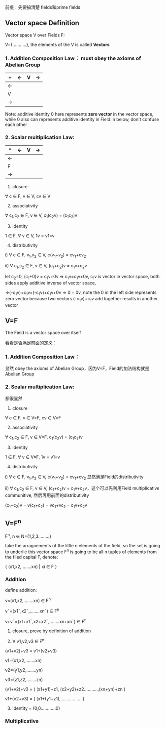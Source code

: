 前提：先要搞清楚 fields和prime fields

## Vector space Definition

Vector space V over Fields F:

V={...........}, the elements of the V is called **Vectors**

### 1. Addition Composition Law： must obey the axioms of Abelian Group

| +    | <-   | V    | ->   |
| ---- | ---- | ---- | ---- |
| <-   |      |      |      |
| V    |      |      |      |
| ->   |      |      |      |

Note: additive identity 0 here represents **zero vector** in the vector space, while 0 also can represents additive identity in Field in below, don't confuse each other

### 2. Scalar multiplication Law:

| *    | <-   | V    | ->   |
| ---- | ---- | ---- | ---- |
| <-   |      |      |      |
| F    |      |      |      |
| ->   |      |      |      |

1) closure

∀ c ∈ F, v ∈ V, cv ∈ V

2) associativity

∀ c<sub>1</sub>,c<sub>2</sub> ∈ F, v ∈ V, c<sub>1</sub>(c<sub>2</sub>v) = (c<sub>1</sub>c<sub>2</sub>)v

3) identity

1 ∈ F, ∀ v ∈ V, 1v = v1=v

4) distributivity

i) ∀ c ∈ F, v<sub>1</sub>,v<sub>2</sub> ∈ V, c(v<sub>1</sub>+v<sub>2</sub>) = cv<sub>1</sub>+cv<sub>2</sub>

ii) ∀ c<sub>1</sub>,c<sub>2</sub> ∈ F, v ∈ V, (c<sub>1</sub>+c<sub>2</sub>)v = c<sub>1</sub>v+c<sub>2</sub>v

let c<sub>2</sub>=0, (c<sub>1</sub>+0)v = c<sub>1</sub>v+0v => c<sub>1</sub>v=c<sub>1</sub>v+0v, c<sub>1</sub>v is vector in vector space, both sides apply additive inverse of vector space,

=>(-c<sub>1</sub>v)+c<sub>1</sub>v=(-c<sub>1</sub>v)+c<sub>1</sub>v+0v => 0 = 0v, note the 0 in the left side represents zero vector because two vectors (-c<sub>1</sub>v)+c<sub>1</sub>v add together results in another vector 

## V=F

The Field is a vector space over itself

看看是否满足前面的定义：

### 1. Addition Composition Law： 

显然 obey the axioms of Abelian Group，因为V=F，Field的加法结构就是Abelian Group



### 2. Scalar multiplication Law:

都很显然

1) closure

∀ c ∈ F, v ∈ V=F, cv ∈ V=F

2) associativity

∀ c<sub>1</sub>,c<sub>2</sub> ∈ F, v ∈ V=F, c<sub>1</sub>(c<sub>2</sub>v) = (c<sub>1</sub>c<sub>2</sub>)v

3) identity

1 ∈ F, ∀ v ∈ V=F, 1v = v1=v

4) distributivity

i) ∀ c ∈ F, v<sub>1</sub>,v<sub>2</sub> ∈ V, c(v<sub>1</sub>+v<sub>2</sub>) = cv<sub>1</sub>+cv<sub>2</sub> 显然满足Field的distributivity

ii) ∀ c<sub>1</sub>,c<sub>2</sub> ∈ F, v ∈ V, (c<sub>1</sub>+c<sub>2</sub>)v = c<sub>1</sub>v+c<sub>2</sub>v，这个可以先利用Field multiplicative communitive, 然后再用前面的distributivity

(c<sub>1</sub>+c<sub>2</sub>)v = v(c<sub>1</sub>+c<sub>2</sub>) = vc<sub>1</sub>+vc<sub>2</sub> = c<sub>1</sub>v+c<sub>2</sub>v



## V=F<sup>n</sup>

F<sup>n</sup>, n ∈ N={1,2,3.........}

take the arragnements of the little n elements of the field, so the set is going to underlie this vector space F<sup>n</sup> is going to be all n tuples of elements from the filed capital F, denote:

{ (x1,x2,........xn) | xi ∈ F }

### Addition

define addition:

v=(x1,x2,........xn) ∈ F<sup>n</sup>

v¯=(x1¯,x2¯,........xn¯) ∈ F<sup>n</sup>

v+v¯=(x1+x1¯,x2+x2¯,........xn+xn¯) ∈ F<sup>n</sup>

1) closure, prove by definition of addition

2) ∀ v1,v2,v3 ∈ F<sup>n</sup>

(v1+v2)+v3 = v1+(v2+v3)

v1=(x1,x2,........xn)

v2=(y1,y2,........yn)

v3=(z1,z2,........zn)

(v1+v2)+v3 = ( (x1+y1)+z1, (x2+y2)+z2...........,(xn+yn)+zn )

v1+(v2+v3) = ( (x1+(y1+z1), .................)

3) identity = (0,0............0)

### Multiplicative
